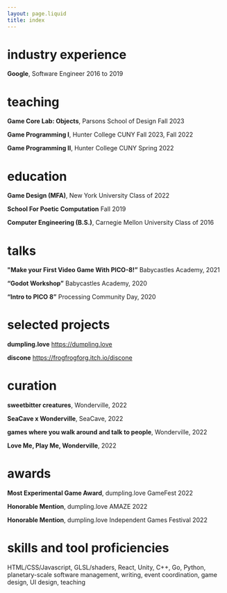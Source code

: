 ```yaml
---
layout: page.liquid
title: index
---
```


<div class="cv">

# industry experience

**Google**, Software Engineer <span class="date">2016 to 2019</span>


# teaching

**Game Core Lab: Objects**, Parsons School of Design <span class="date">Fall 2023</span>

**Game Programming I**, Hunter College CUNY <span class="date">Fall 2023, Fall 2022</span>

**Game Programming II**, Hunter College CUNY <span class="date">Spring 2022</span>



# education

**Game Design (MFA)**, New York University  <span class="date">Class of 2022</span>

**School For Poetic Computation**   <span class="date">Fall 2019</span>

**Computer Engineering (B.S.)**, Carnegie Mellon University   <span class="date">Class of 2016</span>


# talks

**"Make your First Video Game With PICO-8!”** Babycastles Academy, <span class="date">2021</span>

**“Godot Workshop”** Babycastles Academy, <span class="date">2020</span>

**“Intro to PICO 8”** Processing Community Day, <span class="date">2020</span>


# selected projects

**dumpling.love**   <span class="date">https://dumpling.love</span>

**discone**   <span class="date">https://frogfrogforg.itch.io/discone</span>


# curation 

**sweetbitter creatures**, Wonderville, <span class="date">2022</span>

**SeaCave x Wonderville**, SeaCave, <span class="date">2022</span>

**games where you walk around and talk to people**, Wonderville, <span class="date">2022</span>

**Love Me, Play Me, Wonderville**, <span class="date">2022</span>


# awards

**Most Experimental Game Award**, dumpling.love GameFest <span class="date">2022</span>

**Honorable Mention**, dumpling.love AMAZE <span class="date">2022</span>

**Honorable Mention**, dumpling.love Independent Games Festival <span class="date">2022</span>


# skills and tool proficiencies

HTML/CSS/Javascript, GLSL/shaders, React, Unity, C++, Go, Python, planetary-scale software management, writing, event coordination, game design, UI design, teaching






</div>

